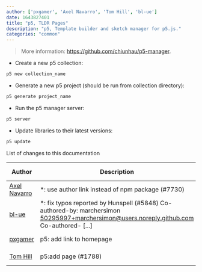 ```yaml
---
author: ['pxgamer', 'Axel Navarro', 'Tom Hill', 'bl-ue']
date: 1643827401
title: "p5, TLDR Pages"
description: "p5, Template builder and sketch manager for p5.js."
categories: "common"
---
```

> More information: <https://github.com/chiunhau/p5-manager>.

- Create a new p5 collection:

```bash
p5 new collection_name
```

- Generate a new p5 project (should be run from collection directory):

```bash
p5 generate project_name
```

- Run the p5 manager server:

```bash
p5 server
```

- Update libraries to their latest versions:

```bash
p5 update
```
List of changes to this documentation


Author | Description | ISO 8601 Date | GitHub link
------|-----|-----|-----
[Axel Navarro](mailto:navarroaxel@gmail.com) | *: use author link instead of npm package (#7730) | 2022-02-02T19:43:21 | [c2c16f61acbd](https://github.com/tldr-pages/tldr/commit/c2c16f61acbdca1933961fbbc20a80bdae76ece5)
[bl-ue](mailto:54780737+bl-ue@users.noreply.github.com) | *: fix typos reported by Hunspell (#5848) Co-authored-by: marchersimon <50295997+marchersimon@users.noreply.github.com> Co-authored- [...] | 2021-05-20T22:13:41 | [8ebd171d6f00](https://github.com/tldr-pages/tldr/commit/8ebd171d6f001698709fefc02b1fd5cc9f3a99c4)
[pxgamer](mailto:owzie123@gmail.com) | p5: add link to homepage | 2019-06-04T21:29:40 | [8768d2046b30](https://github.com/tldr-pages/tldr/commit/8768d2046b30b67d2c07a321bed9da22b5597daf)
[Tom Hill](mailto:tomhill98@me.com) | p5:add page (#1788) | 2017-12-15T13:25:23 | [d4c84cd95178](https://github.com/tldr-pages/tldr/commit/d4c84cd951786e81388b3f1a8180e7f897595f01)

